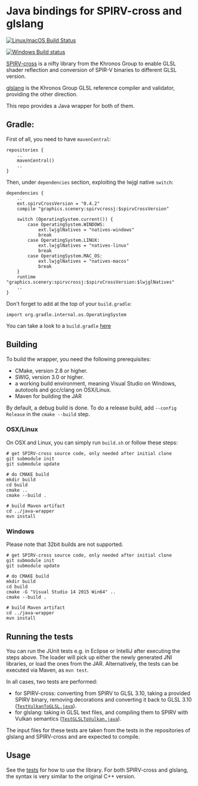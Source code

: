 # Java bindings for SPIRV-cross and glslang

[![Linux/macOS Build Status](https://travis-ci.org/scenerygraphics/spirvcrossj.svg?branch=master)](https://travis-ci.org/scenerygraphics/spirvcrossj)

[![Windows Build status](https://ci.appveyor.com/api/projects/status/6m5efeddoaqvc9b3/branch/master?svg=true)](https://ci.appveyor.com/project/skalarproduktraum/spirvcrossj/branch/master)

[SPIRV-cross](https://github.com/KhronosGroup/SPIRV-cross) is a nifty library from the Khronos Group to enable GLSL shader reflection and conversion of SPIR-V binaries to different GLSL version. 

[glslang](https://github.com/KhronosGroup/glslang) is the Khronos Group GLSL reference compiler and validator, providing the other direction.

This repo provides a Java wrapper for both of them.

## Gradle:

First of all, you need to have `mavenCentral`:

    repositories {
        ..
        mavenCentral()
        ..
    }
    
Then, under `dependencies` section, exploiting the lwjgl native `switch`:

    dependencies {
        ..
        ext.spirvCrossVersion = "0.4.2"
        compile "graphics.scenery:spirvcrossj:$spirvCrossVersion"

        switch (OperatingSystem.current()) {
            case OperatingSystem.WINDOWS:
                ext.lwjglNatives = "natives-windows"
                break
            case OperatingSystem.LINUX:
                ext.lwjglNatives = "natives-linux"
                break
            case OperatingSystem.MAC_OS:
                ext.lwjglNatives = "natives-macos"
                break
        }
        runtime "graphics.scenery:spirvcrossj:$spirvCrossVersion:$lwjglNatives"
        ..
    }
    
Don't forget to add at the top of your `build.gradle`:

`import org.gradle.internal.os.OperatingSystem`

You can take a look to a `build.gradle` [here](https://github.com/java-opengl-labs/Vulkan/blob/master/build.gradle)

## Building

To build the wrapper, you need the following prerequisites:
* CMake, version 2.8 or higher.
* SWIG, version 3.0 or higher.
* a working build environment, meaning Visual Studio on Windows, autotools and gcc/clang on OSX/Linux.
* Maven for building the JAR

By default, a debug build is done. To do a release build, add `--config Release` in the `cmake --build` step.

### OSX/Linux
On OSX and Linux, you can simply run `build.sh` or follow these steps:
```
# get SPIRV-cross source code, only needed after initial clone
git submodule init
git submodule update

# do CMAKE build
mkdir build
cd build
cmake ..
cmake --build .

# build Maven artifact
cd ../java-wrapper
mvn install
```

### Windows

Please note that 32bit builds are not supported.

```
# get SPIRV-cross source code, only needed after initial clone
git submodule init
git submodule update

# do CMAKE build
mkdir build
cd build
cmake -G "Visual Studio 14 2015 Win64" ..
cmake --build .

# build Maven artifact
cd ../java-wrapper
mvn install
```

## Running the tests

You can run the JUnit tests e.g. in Eclipse or IntelliJ after executing the steps above. The loader will pick up either the newly generated JNI libraries, or load the ones from the JAR. Alternatively, the tests can be executed via Maven, as `mvn test`.

In all cases, two tests are performed:

* for SPIRV-cross: converting from SPIRV to GLSL 3.10, taking a provided SPIRV binary, removing decorations and converting it back to GLSL 3.10 ([`TestVulkanToGLSL.java`](src/test/java/graphics/scenery/spirvcrossj/TestVulkanToGLSL.java)).
* for glslang: taking in GLSL text files, and compiling them to SPIRV with Vulkan semantics ([`TestGLSLToVulkan.java`](src/test/java/graphics/scenery/spirvcrossj/TestGLSLToVulkan.java)).

The input files for these tests are taken from the tests in the repositories of glslang and SPIRV-cross and are expected to compile.

## Usage

See the [tests](src/test/java/graphics/scenery/spirvcrossj) for how to use the library. For both SPIRV-cross and glslang, the syntax is very similar to the original C++ version.
